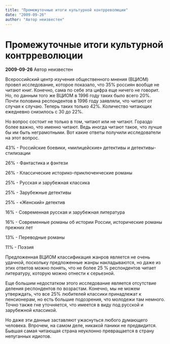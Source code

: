 ```yaml
---
title: "Промежуточные итоги культурной контрреволюции"
date: "2009-09-26"
author: "Автор неизвестен"
---
```


# Промежуточные итоги культурной контрреволюции

**2009-09-26** Автор неизвестен

Всероссийский центр изучения общественного мнения (ВЦИОМ) провел исследование, которое показало, что 35% россиян вообще не читают книг. Конечно, сама по себе эта цифра еще ничего не говорит. Но, по данным того же ВЦИОМ в 1996 году таких было всего 20%. Почти половина респондентов в 1996 году заявляли, что читают от случая к случаю. Теперь таких только 42%. Количество читающих ежедневно снизилось с 30 до 22%.

Но вопрос состоит не только в том, читают или не читают. Гораздо более важно, что именно читают. Ведь иногда читают такое, что лучше бы им быть неграмотными. Вот какие ответы получили исследователи на этот вопрос.

43% - Российские боевики, «милицейские» детективы и детективы-стилизации

26% - Фантастика и фэнтези

26% - Классические историко-приключенческие романы

25% - Русская и зарубежная классика

25% - Зарубежные детективы

25% - «Женский» детектив

16% - Современная русская и зарубежная литература

16% - Современные романы об истории России, исторические романы прежних лет

13% - Переводные романы

11% - Поэзия

Предложенная ВЦИОМ классификация жанров является не очень удачной, поскольку предложенные жанры накладываются, но даже из этих ответов можно понять, что не более 25 % респондентов читает литературу, которую можно отнести к серьезной.

Еще большим недостатком этого исследование является отсутствие деления респондентов по возрастам. Конечно, мы не можем утверждать, что все 25% любителей классики принадлежат к пенсионерам, но есть большие подозрения, что молодежи там немного. Точно также гне уточняется, что имеется в виду под русской и зарубежной классикой.

Но даже эти данные заставляют ужаснуться любого думающего человека. Впрочем, на самом деле, никакой паники не предвидится. Бывшая самая читающая страна неуклонно превращается в страну непуганных идиотов.